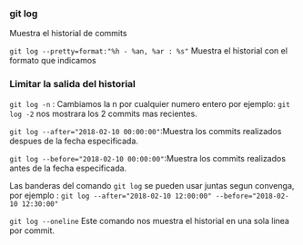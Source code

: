 ### git log
Muestra el historial de commits

`git log --pretty=format:"%h - %an, %ar : %s"`
Muestra el historial con el formato que indicamos

### Limitar la salida del historial

`git log -n` : Cambiamos la n por cualquier numero entero por ejemplo: `git log -2` nos mostrara los 2 commits mas recientes.

`git log --after="2018-02-10 00:00:00"`:Muestra los commits realizados despues de la fecha especificada.

`git log --before="2018-02-10 00:00:00"`:Muestra los commits realizados antes de la fecha especificada.

Las banderas del comando `git log` se pueden usar juntas segun convenga, por ejemplo :
`git log --after="2018-02-10 12:00:00" --before="2018-02-10 12:30:00"`
 
`git log --oneline`
Este comando nos muestra el historial en una sola linea por commit.